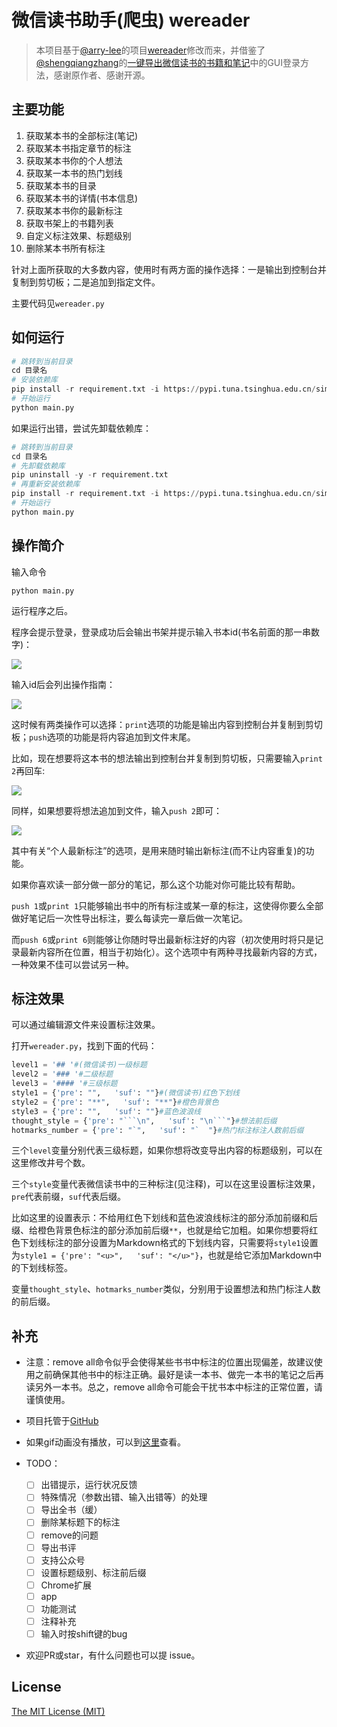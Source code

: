 # 微信读书助手(爬虫) wereader

> 本项目基于[@arry-lee](https://github.com/arry-lee)的项目[wereader](https://github.com/arry-lee/wereader/issues/20)修改而来，并借鉴了[@shengqiangzhang](https://github.com/shengqiangzhang)的[一键导出微信读书的书籍和笔记](https://github.com/shengqiangzhang/examples-of-web-crawlers/tree/master/12.一键导出微信读书的书籍和笔记)中的GUI登录方法，感谢原作者、感谢开源。

## 主要功能

1. 获取某本书的全部标注(笔记)
2. 获取某本书指定章节的标注
3. 获取某本书你的个人想法
4. 获取某一本书的热门划线
5. 获取某本书的目录
6. 获取某本书的详情(书本信息)
7. 获取某本书你的最新标注
8. 获取书架上的书籍列表
9. 自定义标注效果、标题级别
10. 删除某本书所有标注

针对上面所获取的大多数内容，使用时有两方面的操作选择：一是输出到控制台并复制到剪切板；二是追加到指定文件。

主要代码见`wereader.py`

## 如何运行

```python
# 跳转到当前目录
cd 目录名
# 安装依赖库
pip install -r requirement.txt -i https://pypi.tuna.tsinghua.edu.cn/simple
# 开始运行
python main.py
```

如果运行出错，尝试先卸载依赖库：

```python
# 跳转到当前目录
cd 目录名
# 先卸载依赖库
pip uninstall -y -r requirement.txt
# 再重新安装依赖库
pip install -r requirement.txt -i https://pypi.tuna.tsinghua.edu.cn/simple
# 开始运行
python main.py
```

## 操作简介

输入命令

```
python main.py
```

运行程序之后。

程序会提示登录，登录成功后会输出书架并提示输入书本id(书名前面的那一串数字)：

![](https://img2020.cnblogs.com/blog/1934175/202005/1934175-20200511212839422-1766996009.gif)

输入id后会列出操作指南：

![](https://img2020.cnblogs.com/blog/1934175/202005/1934175-20200511212905982-1293929952.png)

这时候有两类操作可以选择：`print`选项的功能是输出内容到控制台并复制到剪切板；`push`选项的功能是将内容追加到文件末尾。

比如，现在想要将这本书的想法输出到控制台并复制到剪切板，只需要输入`print 2`再回车:

![](https://img2020.cnblogs.com/blog/1934175/202005/1934175-20200511212918007-526172681.gif)

同样，如果想要将想法追加到文件，输入`push 2`即可：

![](https://img2020.cnblogs.com/blog/1934175/202005/1934175-20200511212927327-461054829.gif)

其中有关“个人最新标注”的选项，是用来随时输出新标注(而不让内容重复)的功能。

如果你喜欢读一部分做一部分的笔记，那么这个功能对你可能比较有帮助。

`push 1`或`print 1`只能够输出书中的所有标注或某一章的标注，这使得你要么全部做好笔记后一次性导出标注，要么每读完一章后做一次笔记。

而`push 6`或`print 6`则能够让你随时导出最新标注好的内容（初次使用时将只是记录最新内容所在位置，相当于初始化）。这个选项中有两种寻找最新内容的方式，一种效果不佳可以尝试另一种。

## 标注效果

可以通过编辑源文件来设置标注效果。

打开`wereader.py`，找到下面的代码：

```python
level1 = '## '#(微信读书)一级标题
level2 = '### '#二级标题
level3 = '#### '#三级标题
style1 = {'pre': "",   'suf': ""}#(微信读书)红色下划线
style2 = {'pre': "**",   'suf': "**"}#橙色背景色
style3 = {'pre': "",   'suf': ""}#蓝色波浪线
thought_style = {'pre': "```\n",   'suf': "\n```"}#想法前后缀
hotmarks_number = {'pre': "`",   'suf': "`  "}#热门标注标注人数前后缀
```

三个`level`变量分别代表三级标题，如果你想将改变导出内容的标题级别，可以在这里修改井号个数。

三个`style`变量代表微信读书中的三种标注(见注释)，可以在这里设置标注效果，`pre`代表前缀，`suf`代表后缀。

比如这里的设置表示：不给用红色下划线和蓝色波浪线标注的部分添加前缀和后缀、给橙色背景色标注的部分添加前后缀`**`，也就是给它加粗。如果你想要将红色下划线标注的部分设置为Markdown格式的下划线内容，只需要将`style1`设置为`style1 = {'pre': "<u>",   'suf': "</u>"}`，也就是给它添加Markdown中的下划线标签。

变量`thought_style`、`hotmarks_number`类似，分别用于设置想法和热门标注人数的前后缀。

## 补充

- 注意：remove all命令似乎会使得某些书书中标注的位置出现偏差，故建议使用之前确保其他书中的标注正确。最好是读一本书、做完一本书的笔记之后再读另外一本书。总之，remove all命令可能会干扰书本中标注的正常位置，请谨慎使用。
- 项目托管于[GitHub](https://github.com/liuhao326/pythontools/tree/master/wereader)
- 如果gif动画没有播放，可以到[这里](https://www.cnblogs.com/Higurashi-kagome/p/12872060.html)查看。

- TODO：

  - [ ] 出错提示，运行状况反馈
  - [ ] 特殊情况（参数出错、输入出错等）的处理
  - [ ] 导出全书（缓）
  - [ ] 删除某标题下的标注
  - [ ] remove的问题
  - [ ] 导出书评
  - [ ] 支持公众号
  - [ ] 设置标题级别、标注前后缀
  - [ ] Chrome扩展
  - [ ] app
  - [ ] 功能测试
  - [ ] 注释补充
  - [ ] 输入时按shift键的bug

- 欢迎PR或star，有什么问题也可以提 issue。

## License

[The MIT License (MIT)](http://opensource.org/licenses/MIT)


